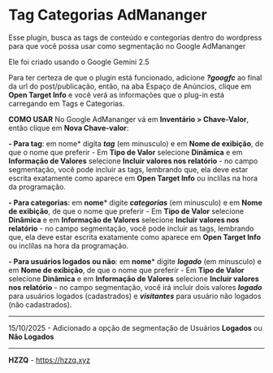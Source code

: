 # Tag Categorias AdMananger
Esse plugin, busca as tags de conteúdo e contegorias dentro do wordpress para que você possa usar como segmentação no Google AdMananger

Ele foi criado usando o Google Gemini 2.5

Para ter certeza de que o plugin está funcionado, adicione ***?googfc*** ao final da url do post/publicação, então, na aba Espaço de Anúncios, clique em **Open Target Info** e você verá as informações que o plug-in está carregando em Tags e Categorias.

**COMO USAR**
No Google AdMananger vá em **Inventário > Chave-Valor**, então clique em **Nova Chave-valor**:

**- Para tag**:  em nome* digita ***tag*** (em minusculo) e em **Nome de exibição**, de que o nome que preferir - Em **Tipo de Valor** selecione **Dinâmica** e em **Informação de Valores** selecione **Incluir valores nos relatório** - no campo segmentação, você pode incluir as tags, lembrando que, ela deve estar escrita exatamente como aparece em **Open Target Info** ou inclílas na hora da programação.

**- Para categorias**: em **nome*** digite ***categorias*** (em minusculo) e em **Nome de exibição**, de que o nome que preferir - Em **Tipo de Valor** selecione **Dinâmica** e em **Informação de Valores** selecione **Incluir valores nos relatório** - no campo segmentação, você pode incluir as tags, lembrando que, ela deve estar escrita exatamente como aparece em **Open Target Info** ou inclílas na hora da programação.

**- Para usuários logados ou não**: em **nome*** digite ***logado*** (em minusculo) e em **Nome de exibição**, de que o nome que preferir - Em **Tipo de Valor** selecione **Dinâmica** e em **Informação de Valores** selecione **Incluir valores nos relatório** - no campo segmentação, você irá incluir dois valores ***logado*** para usuários logados (cadastrados) e ***visitantes*** para usuário não logados (não cadastrados).

----
15/10/2025 - Adicionado a opção de segmentação de Usuários **Logados** ou **Não Logados**

----
**HZZQ** - https://hzzq.xyz
